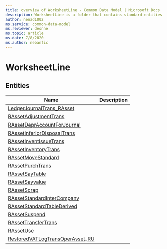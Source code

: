 ```yaml
---
title: overview of WorksheetLine - Common Data Model | Microsoft Docs
description: WorksheetLine is a folder that contains standard entities related to the Common Data Model.
author: nenad1002
ms.service: common-data-model
ms.reviewer: deonhe
ms.topic: article
ms.date: 7/8/2020
ms.author: nebanfic
---
```


# WorksheetLine


## Entities

|Name|Description|
|---|---|
|[LedgerJournalTrans_RAsset](LedgerJournalTrans_RAsset.md)||
|[RAssetAdjustmentTrans](RAssetAdjustmentTrans.md)||
|[RAssetDeprAccountForJournal](RAssetDeprAccountForJournal.md)||
|[RAssetInferiorDisposalTrans](RAssetInferiorDisposalTrans.md)||
|[RAssetInventIssueTrans](RAssetInventIssueTrans.md)||
|[RAssetInventoryTrans](RAssetInventoryTrans.md)||
|[RAssetMoveStandard](RAssetMoveStandard.md)||
|[RAssetPurchTrans](RAssetPurchTrans.md)||
|[RAssetSayTable](RAssetSayTable.md)||
|[RAssetSayvalue](RAssetSayvalue.md)||
|[RAssetScrap](RAssetScrap.md)||
|[RAssetStandardInterCompany](RAssetStandardInterCompany.md)||
|[RAssetStandardTableDerived](RAssetStandardTableDerived.md)||
|[RAssetSuspend](RAssetSuspend.md)||
|[RAssetTransferTrans](RAssetTransferTrans.md)||
|[RAssetUse](RAssetUse.md)||
|[RestoredVATLogTransOperAsset_RU](RestoredVATLogTransOperAsset_RU.md)||
